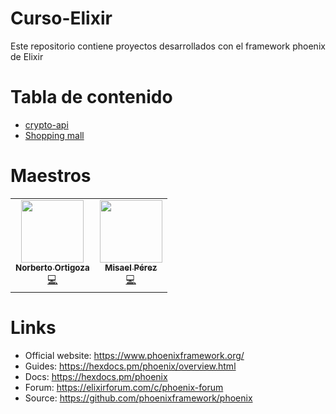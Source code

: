 Curso-Elixir
=========

Este repositorio contiene proyectos desarrollados con el framework phoenix de Elixir

Tabla de contenido
=================

   * [crypto-api](https://github.com/zulmab/curso-elixir/tree/crypto_api)
   * [Shopping mall](https://github.com/zulmab/curso-elixir/tree/shopping_mall)

Maestros
=================

<table>
  <tr>
    <td align="center"><a href="https://twitter.com/hiphoox" target="_blank"><img src="https://avatars.githubusercontent.com/u/17475?v=4" width="100px;" alt=""/><br /><sub><b>Norberto Ortigoza</b></sub></a><br /><a href="https://github.com/hiphoox" title="Code">💻</a></td>
    <td align="center"><a href="https://twitter.com/misaelpc" target="_blank"><img src="https://avatars.githubusercontent.com/u/983795?v=4" width="100px;" alt=""/><br /><sub><b>Misael Pérez</b></sub></a><br /><a href="https://github.com/misaelpc" title="Code">💻</a></td>
  </tr>
</table>


Links
=================

  * Official website: https://www.phoenixframework.org/
  * Guides: https://hexdocs.pm/phoenix/overview.html
  * Docs: https://hexdocs.pm/phoenix
  * Forum: https://elixirforum.com/c/phoenix-forum
  * Source: https://github.com/phoenixframework/phoenix
